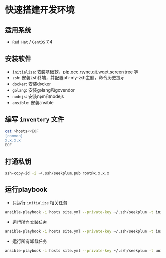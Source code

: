 # 快速搭建开发环境

## 适用系统

* `Red Hat` / `CentOS` 7.4

## 安装软件

* `initialize`: 安装基础软，pip,gcc,rsync,git,wget,screen,tree 等
* `zsh`: 安装zsh终端，并配置oh-my-zsh主题，命令历史提示
* `docker`: 安装docker
* `golang`: 安装golang和govendor
* `nodejs`: 安装npm和nodejs
* `ansible`: 安装ansible

## 编写 `inventory` 文件

```bash
cat >hosts<<EOF
[common]
x.x.x.x
EOF
```

## 打通私钥

```bash
ssh-copy-id -i ~/.ssh/seekplum.pub root@x.x.x.x
```

## 运行playbook

* 只运行 `initialize` 相关任务

```bash
ansible-playbook -i hosts site.yml --private-key ~/.ssh/seekplum -t initialize
```

* 运行所有安装任务

```bash
ansible-playbook -i hosts site.yml --private-key ~/.ssh/seekplum -t install
```

* 运行所有卸载任务

```bash
ansible-playbook -i hosts site.yml --private-key ~/.ssh/seekplum -t uninstall
```
